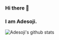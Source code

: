 ### Hi there 👋
### I am Adesoji.

![Adesoji's github stats](https://github-readme-stats.vercel.app/api?username=AdesojiCodeMaster&show_icons=true&theme=radical)

<!--
**AdesojiCodeMaster/AdesojiCodeMaster** is a ✨ _special_ ✨ repository because its `README.md` (this file) appears on your GitHub profile.

Here are some ideas to get you started:

- 🔭 I’m currently working on ...
- 🌱 I’m currently learning ...
- 👯 I’m looking to collaborate on ...
- 🤔 I’m looking for help with ...
- 💬 Ask me about ...
- 📫 How to reach me: ...
- 😄 Pronouns: ...
- ⚡ Fun fact: ...
-->
